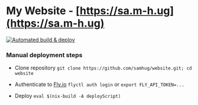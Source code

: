 # My Website - [https://sa.m-h.ug](https://sa.m-h.ug)

[![Automated build & deploy](https://github.com/samhug/website/actions/workflows/deploy.yml/badge.svg)](https://github.com/samhug/website/actions/workflows/deploy.yml)

### Manual deployment steps
- Clone repository
`git clone https://github.com/samhug/website.git; cd website`

- Authenticate to [Fly.io](https://fly.io/)
`flyctl auth login` or `export FLY_API_TOKEN=...`

- Deploy
`eval $(nix-build -A deployScript)`
